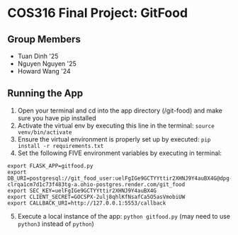 # COS316 Final Project: GitFood #

## Group Members ##
* Tuan Dinh '25
* Nguyen Nguyen '25
* Howard Wang '24

## Running the App ##
1. Open your terminal and cd into the app directory (/git-food) and make sure you have pip installed
2. Activate the virtual env by executing this line in the terminal: `source venv/bin/activate`
3. Ensure the virtual environment is properly set up by executed: `pip install -r requirements.txt`
4. Set the following FIVE environment variables by executing in terminal:
```
export FLASK_APP=gitfood.py
export DB_URI=postgresql://git_food_user:uelFgIGe9GCTYYttir2XHNJ9Y4auBX4G@dpg-clrqa1cm7d1c73f483tg-a.ohio-postgres.render.com/git_food
export SEC_KEY=uelFgIGe9GCTYYttir2XHNJ9Y4auBX4G
export CLIENT_SECRET=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
export CALLBACK_URI=http://127.0.0.1:5553/callback
```
5. Execute a local instance of the app: `python gitfood.py` (may need to use `python3` instead of `python`)


